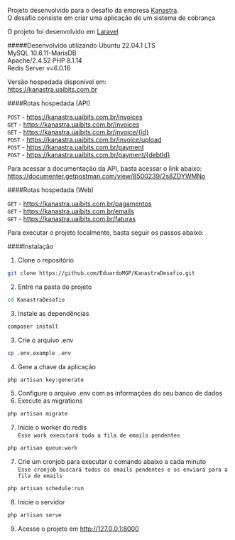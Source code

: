 
Projeto desenvolvido para o desafio da empresa [Kanastra](https://kanastra.com.br).  
O desafio consiste em criar uma aplicação de um sistema de cobrança    

O projeto foi desenvolvido em [Laravel](https://laravel.com/)  

#####Desenvolvido utilizando Ubuntu 22.04.1 LTS  
MySQL 10.6.11-MariaDB  
Apache/2.4.52 PHP 8.1.14  
Redis Server v=6.0.16  

Versão hospedada disponível em:  
https://kanastra.uaibits.com.br  

####Rotas hospedada (API) 

`POST`  - https://kanastra.uaibits.com.br/invoices  
`GET`   - https://kanastra.uaibits.com.br/invoices  
`GET`   - https://kanastra.uaibits.com.br/invoice/{id}  
`POST`   - https://kanastra.uaibits.com.br/invoice/upload  
`POST`   - https://kanastra.uaibits.com.br/payment  
`POST`   - https://kanastra.uaibits.com.br/payment/{debtId}

Para acessar a documentação da API, basta acessar o link abaixo:  
https://documenter.getpostman.com/view/8500239/2s8ZDYWMNo

####Rotas hospedada (Web)

`GET`  - https://kanastra.uaibits.com.br/pagamentos  
`GET`   - https://kanastra.uaibits.com.br/emails  
`GET`   - https://kanastra.uaibits.com.br/faturas

Para executar o projeto localmente, basta seguir os passos abaixo:

####Instalação

1. Clone o repositório
```bash
git clone https://github.com/EduardoMGP/KanastraDesafio.git
```

2. Entre na pasta do projeto
```bash
cd KanastraDesafio
```

3. Instale as dependências
```bash
composer install
```

3. Crie o arquivo .env
```bash
cp .env.example .env
```

4. Gere a chave da aplicação
```bash
php artisan key:generate
```

5. Configure o arquivo .env com as informações do seu banco de dados
6. Execute as migrations
```bash
php artisan migrate
```

7. Inicie o worker do redis  
   `Esse work executará toda a fila de emails pendentes`
```bash
php artisan queue:work
```

7. Crie um cronjob para executar o comando abaixo a cada minuto  
`Esse cronjob buscará todos os emails pendentes e os enviará para a fila de emails`
```bash
php artisan schedule:run
```

8. Inicie o servidor
```bash
php artisan serve
```

9. Acesse o projeto em http://127.0.0.1:8000
